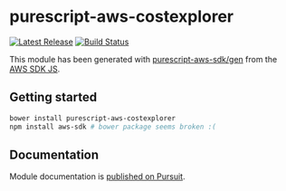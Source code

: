 # purescript-aws-costexplorer

[![Latest Release](https://pursuit.purescript.org/packages/purescript-aws-costexplorer/badge)](https://pursuit.purescript.org/packages/purescript-aws-costexplorer)
[![Build Status](https://app.wercker.com/status/5909b9e96d1080804b17a28f72f87b6b/s/master)](https://app.wercker.com/project/byKey/5909b9e96d1080804b17a28f72f87b6b)

This module has been generated with [purescript-aws-sdk/gen](https://github.com/purescript-aws-sdk/gen) from the [AWS SDK JS](https://github.com/aws/aws-sdk-js).

## Getting started

```sh
bower install purescript-aws-costexplorer
npm install aws-sdk # bower package seems broken :(
```

## Documentation

Module documentation is [published on Pursuit](http://pursuit.purescript.org/packages/purescript-aws-costexplorer).
